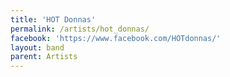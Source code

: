 ```yaml
---
title: 'HOT Donnas'
permalink: /artists/hot_donnas/
facebook: 'https://www.facebook.com/HOTdonnas/'
layout: band
parent: Artists
---
```

